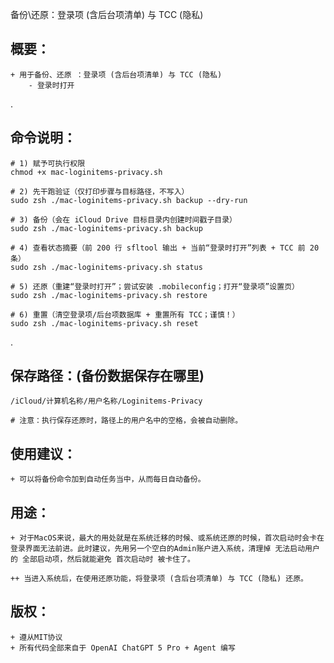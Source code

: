 备份\还原：登录项 (含后台项清单) 与 TCC (隐私)



概要：
-------
	+ 用于备份、还原 ：登录项 (含后台项清单) 与 TCC (隐私)
		- 登录时打开
 
.

命令说明：
-------

	# 1) 赋予可执行权限
	chmod +x mac-loginitems-privacy.sh

	# 2) 先干跑验证（仅打印步骤与目标路径，不写入）
	sudo zsh ./mac-loginitems-privacy.sh backup --dry-run

	# 3) 备份（会在 iCloud Drive 目标目录内创建时间戳子目录）
	sudo zsh ./mac-loginitems-privacy.sh backup

	# 4) 查看状态摘要（前 200 行 sfltool 输出 + 当前“登录时打开”列表 + TCC 前 20 条）
	sudo zsh ./mac-loginitems-privacy.sh status

	# 5) 还原（重建“登录时打开”；尝试安装 .mobileconfig；打开“登录项”设置页）
	sudo zsh ./mac-loginitems-privacy.sh restore

	# 6) 重置（清空登录项/后台项数据库 + 重置所有 TCC；谨慎！）
	sudo zsh ./mac-loginitems-privacy.sh reset

	
.

保存路径：(备份数据保存在哪里)
-------

	/iCloud/计算机名称/用户名称/Loginitems-Privacy

	# 注意：执行保存还原时，路径上的用户名中的空格，会被自动删除。


使用建议：
-------

	+ 可以将备份命令加到自动任务当中，从而每日自动备份。


用途：
-------

	+ 对于MacOS来说，最大的用处就是在系统迁移的时候、或系统还原的时候，首次启动时会卡在登录界面无法前进。此时建议，先用另一个空白的Admin账户进入系统，清理掉 无法启动用户的 全部启动项，然后就能避免 首次启动时 被卡住了。

	++ 当进入系统后，在使用还原功能，将登录项 (含后台项清单) 与 TCC (隐私) 还原。



版权：
-------
	+ 遵从MIT协议
	+ 所有代码全部来自于 OpenAI ChatGPT 5 Pro + Agent 编写

